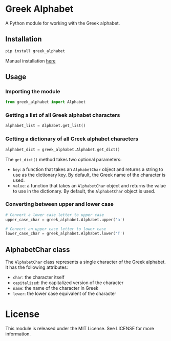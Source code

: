# Greek Alphabet
A Python module for working with the Greek alphabet.

## Installation
```python
pip install greek_alphabet
```
Manual installation [here](https://pypi.org/project/greek-alphabet/)

## Usage
### Importing the module
```python
from greek_alphabet import Alphabet
```

### Getting a list of all Greek alphabet characters
```python 
alphabet_list = Alphabet.get_list()
```

### Getting a dictionary of all Greek alphabet characters
```python
alphabet_dict = greek_alphabet.Alphabet.get_dict()
```

The `get_dict()` method takes two optional parameters:

- `key`: a function that takes an `AlphabetChar` object and returns a string to use as the dictionary key. By default, the Greek name of the character is used.
- `value`: a function that takes an `AlphabetChar` object and returns the value to use in the dictionary. By default, the `AlphabetChar` object is used.

### Converting between upper and lower case
```python 
# Convert a lower case letter to upper case
upper_case_char = greek_alphabet.Alphabet.upper('a')

# Convert an upper case letter to lower case
lower_case_char = greek_alphabet.Alphabet.lower('Γ')
```


## AlphabetChar class
The `AlphabetChar` class represents a single character of the Greek alphabet. It has the following attributes:

- `char`: the character itself
- `capitalized`: the capitalized version of the character
- `name`: the name of the character in Greek
- `lower`: the lower case equivalent of the character

# License
This module is released under the MIT License. See LICENSE for more information.

